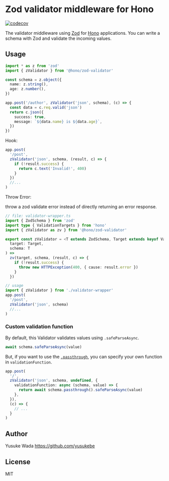 # Zod validator middleware for Hono

[![codecov](https://codecov.io/github/honojs/middleware/graph/badge.svg?flag=zod-validator)](https://codecov.io/github/honojs/middleware)

The validator middleware using [Zod](https://zod.dev) for [Hono](https://honojs.dev) applications. You can write a schema with Zod and validate the incoming values.

## Usage

```ts
import * as z from 'zod'
import { zValidator } from '@hono/zod-validator'

const schema = z.object({
  name: z.string(),
  age: z.number(),
})

app.post('/author', zValidator('json', schema), (c) => {
  const data = c.req.valid('json')
  return c.json({
    success: true,
    message: `${data.name} is ${data.age}`,
  })
})
```

Hook:

```ts
app.post(
  '/post',
  zValidator('json', schema, (result, c) => {
    if (!result.success) {
      return c.text('Invalid!', 400)
    }
  })
  //...
)
```

Throw Error:

throw a zod validate error instead of directly returning an error response.

```ts
// file: validator-wrapper.ts
import { ZodSchema } from 'zod'
import type { ValidationTargets } from 'hono'
import { zValidator as zv } from '@hono/zod-validator'

export const zValidator = <T extends ZodSchema, Target extends keyof ValidationTargets>(
  target: Target,
  schema: T
) =>
  zv(target, schema, (result, c) => {
    if (!result.success) {
      throw new HTTPException(400, { cause: result.error })
    }
  })

// usage
import { zValidator } from './validator-wrapper'
app.post(
  '/post',
  zValidator('json', schema)
  //...
)
```

### Custom validation function

By default, this Validator validates values using `.safeParseAsync`.

```ts
await schema.safeParseAsync(value)
```

But, if you want to use the [`.passthrough`](https://zod.dev/?id=passthrough), you can specify your own function in `validationFunction`.

```ts
app.post(
  '/',
  zValidator('json', schema, undefined, {
    validationFunction: async (schema, value) => {
      return await schema.passthrough().safeParseAsync(value)
    },
  }),
  (c) => {
    // ...
  }
)
```

## Author

Yusuke Wada <https://github.com/yusukebe>

## License

MIT
